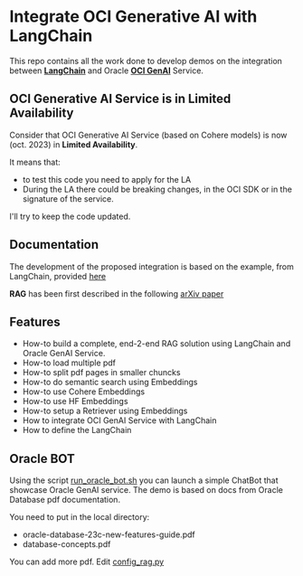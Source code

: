 # Integrate OCI Generative AI with LangChain
This repo contains all the work done to develop demos on the integration between [**LangChain**](https://www.langchain.com/) and Oracle [**OCI GenAI**](https://www.oracle.com/artificial-intelligence/generative-ai/large-language-models/) Service.

## OCI Generative AI Service is in Limited Availability
Consider that OCI Generative AI Service (based on Cohere models) is now (oct. 2023) in **Limited 
Availability**.

It means that:
* to test this code you need to apply for the LA
* During the LA there could be breaking changes, in the OCI SDK or in the signature of the service.

I'll try to keep the code updated.

## Documentation
The development of the proposed integration is based on the example, from LangChain, provided [here](https://python.langchain.com/docs/modules/model_io/models/llms/custom_llm)

**RAG** has been first described in the following [arXiv paper](https://arxiv.org/pdf/2005.11401.pdf)

## Features
* How-to build a complete, end-2-end RAG solution using LangChain and Oracle GenAI Service.
* How-to load multiple pdf
* How-to split pdf pages in smaller chuncks
* How-to do semantic search using Embeddings
* How-to use Cohere Embeddings
* How-to use HF Embeddings
* How-to setup a Retriever using Embeddings
* How to integrate OCI GenAI Service with LangChain
* How to define the LangChain

## Oracle BOT
Using the script [run_oracle_bot.sh](./run_oracle_bot.sh) you can launch a simple ChatBot that showcase Oracle GenAI service. The demo is based on docs from Oracle Database pdf documentation.

You need to put in the local directory:
* oracle-database-23c-new-features-guide.pdf
* database-concepts.pdf

You can add more pdf. Edit [config_rag.py](./config_rag.py)



